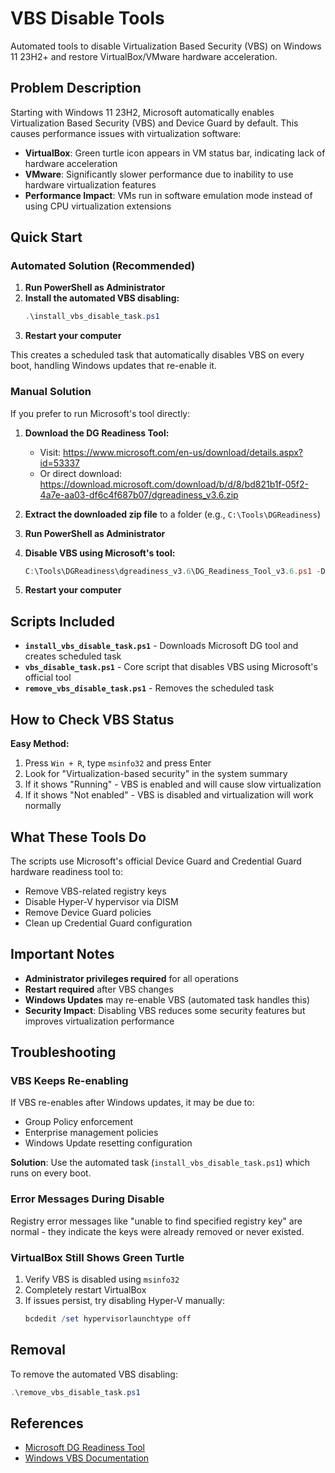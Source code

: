 # VBS Disable Tools

Automated tools to disable Virtualization Based Security (VBS) on Windows 11 23H2+ and restore VirtualBox/VMware hardware acceleration.

## Problem Description

Starting with Windows 11 23H2, Microsoft automatically enables Virtualization Based Security (VBS) and Device Guard by default. This causes performance issues with virtualization software:

- **VirtualBox**: Green turtle icon appears in VM status bar, indicating lack of hardware acceleration
- **VMware**: Significantly slower performance due to inability to use hardware virtualization features
- **Performance Impact**: VMs run in software emulation mode instead of using CPU virtualization extensions

## Quick Start

### Automated Solution (Recommended)

1. **Run PowerShell as Administrator**
2. **Install the automated VBS disabling:**
   ```powershell
   .\install_vbs_disable_task.ps1
   ```
3. **Restart your computer**

This creates a scheduled task that automatically disables VBS on every boot, handling Windows updates that re-enable it.

### Manual Solution

If you prefer to run Microsoft's tool directly:

1. **Download the DG Readiness Tool:**
   - Visit: https://www.microsoft.com/en-us/download/details.aspx?id=53337
   - Or direct download: https://download.microsoft.com/download/b/d/8/bd821b1f-05f2-4a7e-aa03-df6c4f687b07/dgreadiness_v3.6.zip

2. **Extract the downloaded zip file** to a folder (e.g., `C:\Tools\DGReadiness`)

3. **Run PowerShell as Administrator**

4. **Disable VBS using Microsoft's tool:**
   ```powershell
   C:\Tools\DGReadiness\dgreadiness_v3.6\DG_Readiness_Tool_v3.6.ps1 -Disable
   ```

5. **Restart your computer**

## Scripts Included

- **`install_vbs_disable_task.ps1`** - Downloads Microsoft DG tool and creates scheduled task
- **`vbs_disable_task.ps1`** - Core script that disables VBS using Microsoft's official tool
- **`remove_vbs_disable_task.ps1`** - Removes the scheduled task

## How to Check VBS Status

**Easy Method:**
1. Press `Win + R`, type `msinfo32` and press Enter
2. Look for "Virtualization-based security" in the system summary
3. If it shows "Running" - VBS is enabled and will cause slow virtualization
4. If it shows "Not enabled" - VBS is disabled and virtualization will work normally

## What These Tools Do

The scripts use Microsoft's official Device Guard and Credential Guard hardware readiness tool to:
- Remove VBS-related registry keys
- Disable Hyper-V hypervisor via DISM
- Remove Device Guard policies
- Clean up Credential Guard configuration

## Important Notes

- **Administrator privileges required** for all operations
- **Restart required** after VBS changes
- **Windows Updates** may re-enable VBS (automated task handles this)
- **Security Impact**: Disabling VBS reduces some security features but improves virtualization performance

## Troubleshooting

### VBS Keeps Re-enabling
If VBS re-enables after Windows updates, it may be due to:
- Group Policy enforcement
- Enterprise management policies
- Windows Update resetting configuration

**Solution**: Use the automated task (`install_vbs_disable_task.ps1`) which runs on every boot.

### Error Messages During Disable
Registry error messages like "unable to find specified registry key" are normal - they indicate the keys were already removed or never existed.

### VirtualBox Still Shows Green Turtle
1. Verify VBS is disabled using `msinfo32`
2. Completely restart VirtualBox
3. If issues persist, try disabling Hyper-V manually:
   ```powershell
   bcdedit /set hypervisorlaunchtype off
   ```

## Removal

To remove the automated VBS disabling:
```powershell
.\remove_vbs_disable_task.ps1
```

## References

- [Microsoft DG Readiness Tool](https://www.microsoft.com/en-us/download/details.aspx?id=53337)
- [Windows VBS Documentation](https://docs.microsoft.com/en-us/windows/security/threat-protection/device-guard/)
